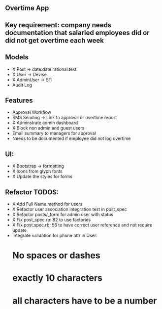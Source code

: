 ## Overtime App

## Key requirement: company needs documentation that salaried employees did or did not get overtime each week

## Models
- X Post -> date:date rational:text
- X User -> Devise
- X AdminUser -> STI
- Audit Log

## Features
- Approval Workflow
- SMS Sending -> Link to approval or overtime report
- X Adminstrate admin dashboard
- X Block non admin and guest users
- Email summary to managers for approval
- Needs to be documented if employee did not log overtime

## UI:
- X Bootstrap -> formatting
- X Icons from glyph fonts
- X Update the styles for forms

## Refactor TODOS:
- X Add Full Name method for users
- X Refactor user association integration test in post_spec
- X Refactor posts/_form for admin user with status
- X Fix post_spec.rb: 82 to use factories
- X Fix post.spec.rb: 56 to have correct user reference and not require update
- Integrate validation for phone attr in User:
  # No spaces or dashes
  # exactly 10 characters
  # all characters have to be a number